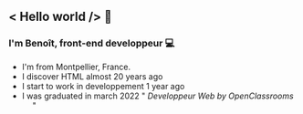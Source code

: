 ## < Hello world /> 👋


### I'm Benoît, front-end developpeur 💻
* I'm from Montpellier, France. <img src='https://upload.wikimedia.org/wikipedia/commons/thumb/c/c3/Flag_of_France.svg/1024px-Flag_of_France.svg.png' width='14px' />
* I discover HTML almost 20 years ago
* I start to work in developpement 1 year ago
* I was graduated in march 2022 " *Developpeur Web by OpenClassrooms* <img src='https://upload.wikimedia.org/wikipedia/fr/0/0d/Logo_OpenClassrooms.png' width='14px' /> "
